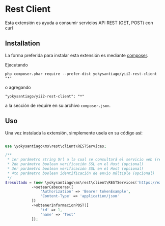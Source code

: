 Rest Client
===========
Esta extensión es ayuda a consumir servicios API REST (GET, POST) con curl

Installation
------------

La forma preferida para instalar esta extensión es mediante [composer](http://getcomposer.org/download/).

Ejecutando

```
php composer.phar require --prefer-dist yokysantiago/yii2-rest-client "*"
```

o agregando

```
"yokysantiago/yii2-rest-client": "*"
```

a la sección de require en su archivo `composer.json`.


Uso
-----

Una vez instalada la extensión, simplemente usela en su código así:

```php

use \yokysantiago\ms\rest\client\RESTServices;

/**
 * 1er parámetro string Url a la cual se consultará el servicio web (requerido)
 * 2do parámetro boolean verificación SSL en el Host (opcional)
 * 3er parámetro boolean verificación SSL en el Host (opcional)
 * 4to parámetro boolean identificación de envio múltiple (opcional)
 */
$resultado = (new \yokysantiago\ms\rest\client\RESTServices('https://example.com/v1/api', 1,1))
            ->setearCabeceras([
                'Authorization' => 'Bearer tokenExample',
                'Content-Type' => 'application/json'
            ])
            ->obtenerInformacionPOST([
                'id' => 1,
                'name' => 'Test'
            ]);
```